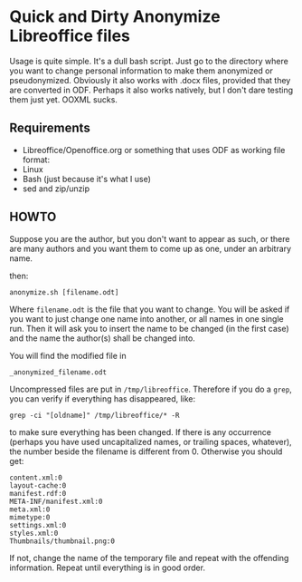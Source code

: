 # Quick and Dirty Anonymize Libreoffice files

Usage is quite simple. It's a dull bash script. Just go to the directory where you want to change personal information to make them anonymized or pseudonymized. Obviously it also works with .docx files, provided that they are converted in ODF. Perhaps it also works natively, but I don't dare testing them just yet. OOXML sucks.

## Requirements

- Libreoffice/Openoffice.org or something that uses ODF as working file format:
- Linux
- Bash (just because it's what I use)
- sed and zip/unzip

## HOWTO

Suppose you are the author, but you don't want to appear as such, or there are many authors and you want them to come up as one, under an arbitrary name.

then:

	anonymize.sh [filename.odt]

Where `filename.odt` is the file that you want to change. You will be asked if you want to just change one name into another, or all names in one single run. Then it will ask you to insert the name to be changed (in the first case) and the name the author(s) shall be changed into.

You will find the modified file in

	_anonymized_filename.odt

Uncompressed files are put in `/tmp/libreoffice`.  Therefore if you do a `grep`, you can verify if everything has disappeared, like:

	grep -ci "[oldname]" /tmp/libreoffice/* -R

to make sure everything has been changed. If there is any occurrence (perhaps you have used uncapitalized names, or trailing spaces, whatever), the number beside the filename is different from 0. Otherwise you should get:

	content.xml:0
	layout-cache:0
	manifest.rdf:0
	META-INF/manifest.xml:0
	meta.xml:0
	mimetype:0
	settings.xml:0
	styles.xml:0
	Thumbnails/thumbnail.png:0

If not, change the name of the temporary file and repeat with the offending information. Repeat until everything is in good order.
